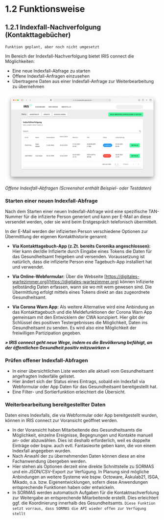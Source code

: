 # 1.2 Funktionsweise
## 1.2.1 Indexfall-Nachverfolgung (Kontakttagebücher)

`Funktion geplant, aber noch nicht umgesetzt`

Im Bereich der Indexfall-Nachverfolgung bietet IRIS connect die Möglichkeiten:

* Eine neue Indexfall-Abfrage zu starten
* Offene Indexfall-Anfragen einzusehen
* Übertragene Daten aus einer Indexfall-Anfrage zur Weiterbearbeitung zu übernehmen

![IRIS_index_dashboard](images/IRIS_index_dashboard.png "Offene Indexfall-Abfragen (Screenshot enthält Beispiel- oder Testdaten)")
_Offene Indexfall-Abfragen (Screenshot enthält Beispiel- oder Testdaten)_

### Starten einer neuen Indexfall-Abfrage

Nach dem Starten einer neuen Indexfall-Abfrage wird eine spezifische TAN-Nummer für die infizierte Person generiert und kann per E-Mail an diese versendet werden, oder sie wird beim Erstgespräch telefonisch übermittelt.

In der E-Mail werden der infizierten Person verschiedene Optionen zur Übermittlung der eigenen Kontakthistorie genannt:

* **Via Kontakttagebuch-App (z.Zt. bereits Coronika angeschlossen):** Hier kann der/die Infizierte durch Eingabe eines Tokens die Daten für das Gesundheitsamt freigeben und versenden. Voraussetzung ist natürlich, dass die infizierte Person eine Tagebuch-App installiert hat und verwendet.

* **Via Online-Webformular:** Über die Webseite [https://digitales-wartezimmer.org](https://digitales-wartezimmer.org) können Infizierte selbständig Daten erfassen, wann sie wo mit wem gewesen sind. Die Übermittlung erfolgt mittels eines Tokens direkt an das zugeordnete Gesundheitsamt. 

* **Via Corona Warn App:** Als weitere Alternative wird eine Anbindung an das Kontakttagebuch und die Meldefunktionen der Corona Warn App gemeinsam mit den Entwicklern der CWA konzipiert. Hier gibt der Schlüssel des positiven Testergebnisses die Möglichkeit, Daten ins Gesundheitsamt zu senden. Es wird also eine Möglichkeit der freiwilligen Partizipation gegeben.

**_» IRIS connect geht neue Wege, indem es die Bevölkerung befähigt, an der öffentlichen Gesundheit positiv mitzuwirken «_**

### Prüfen offener Indexfall-Abfragen

*   In einer übersichtlichen Liste werden alle aktuell vom Gesundheitsamt angefragten Indexfälle gelistet.
*   Hier ändert sich der Status eines Eintrags, sobald ein Indexfall via Webformular oder App Daten für das Gesundheitsamt bereitgestellt hat.
*   Eine Filter- und Sortierfunktion erleichtert die Übersicht.

### Weiterbearbeitung bereitgestellter Daten

Daten eines Indexfalls, die via Webformular oder App bereitgestellt wurden, können in IRIS connect zur Voransicht geöffnet werden.

* In der Voransicht haben Mitarbeitende des Gesundheitsamts die Möglichkeit, einzelne Ereignisse, Begegnungen und Kontakte manuell an- oder abzuwählen. Dies ist deshalb erforderlich, weil es doppelte Einträge oder bspw. auch evtl. Fantasieorte geben kann, die von einem Indexfall angegeben wurden.
* Nach Anwahl der zu übernehmenden Daten können diese an eine Fachanwendung übergeben werden.
* Hier stehen als Optionen derzeit eine direkte Schnittstelle zu SORMAS und ein JSON/CSV-Export zur Verfügung. In Planung sind mögliche Anbindungen an weitere Systeme wie bspw. Octoware, Äskulab21, ISGA, Mikado, o.a. bzw. Eigenentwicklungen, sofern diese Anwendungen entsprechende Funktionen haben oder entwickeln.
* In SORMAS werden automatisch Aufgaben für die Kontaktnachverfolung zur Weitergabe an entsprechende Mitarbeitende erstellt. Dies erleichtert ggf. die Koordinierung innerhalb des Gesundheitsamts. `Diese Funktion setzt vorraus, dass SORMAS die API wieder offen zur Verfügung stellt`
